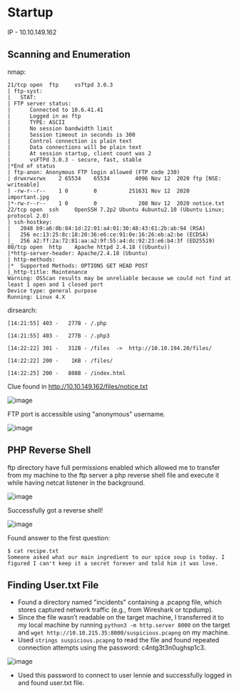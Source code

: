 
# Startup

IP - 10.10.149.162

## Scanning and Enumeration

nmap:
```
21/tcp open  ftp     vsftpd 3.0.3
| ftp-syst:
|   STAT:
| FTP server status:
|      Connected to 10.6.41.41
|      Logged in as ftp
|      TYPE: ASCII
|      No session bandwidth limit
|      Session timeout in seconds is 300
|      Control connection is plain text
|      Data connections will be plain text
|      At session startup, client count was 2
|      vsFTPd 3.0.3 - secure, fast, stable
|*End of status
| ftp-anon: Anonymous FTP login allowed (FTP code 230)
| drwxrwxrwx    2 65534    65534        4096 Nov 12  2020 ftp [NSE: writeable]
| -rw-r--r--    1 0        0          251631 Nov 12  2020 important.jpg
|*-rw-r--r--    1 0        0             208 Nov 12  2020 notice.txt
22/tcp open  ssh     OpenSSH 7.2p2 Ubuntu 4ubuntu2.10 (Ubuntu Linux; protocol 2.0)
| ssh-hostkey:
|   2048 b9:a6:0b:84:1d:22:01:a4:01:30:48:43:61:2b:ab:94 (RSA)
|   256 ec:13:25:8c:18:20:36:e6:ce:91:0e:16:26:eb:a2:be (ECDSA)
|_  256 a2:ff:2a:72:81:aa:a2:9f:55:a4:dc:92:23:e6:b4:3f (ED25519)
80/tcp open  http    Apache httpd 2.4.18 ((Ubuntu))
|*http-server-header: Apache/2.4.18 (Ubuntu)
| http-methods:
|*  Supported Methods: OPTIONS GET HEAD POST
|_http-title: Maintenance
Warning: OSScan results may be unreliable because we could not find at least 1 open and 1 closed port
Device type: general purpose
Running: Linux 4.X
```


dirsearch:
```
[14:21:55] 403 -   277B - /.php

[14:21:55] 403 -   277B - /.php3

[14:22:22] 301 -   312B - /files  ->  http://10.10.194.20/files/

[14:22:22] 200 -    1KB - /files/

[14:22:25] 200 -   808B - /index.html
```


Clue found in http://10.10.149.162/files/notice.txt


![image](https://github.com/user-attachments/assets/62099454-1c6d-49c7-ad40-118f62f32e98)



FTP port is accessible using "anonymous" username.


![image](https://github.com/user-attachments/assets/a262527a-6217-4034-a30b-4cacf208489d)



## PHP Reverse Shell


ftp directory have full permissions enabled which allowed me to transfer from my machine to the ftp server a php reverse shell file and execute it while having netcat listener in the background.


![image](https://github.com/user-attachments/assets/b0745e84-34c8-4568-a1a6-0169359f534b)


Successfully got a reverse shell!


![image](https://github.com/user-attachments/assets/e3d2aa87-1bb0-4c50-b9c2-60402b0a7ff6)


Found answer to the first question:
```
$ cat recipe.txt
Someone asked what our main ingredient to our spice soup is today. I figured I can't keep it a secret forever and told him it was love.
```


## Finding User.txt File


- Found a directory named "incidents" containing a .pcapng file, which stores captured network traffic (e.g., from Wireshark or tcpdump).
- Since the file wasn’t readable on the target machine, I transferred it to my local machine by running ``` python3 -m http.server 8000 ``` on the target and ``` wget http://10.10.215.35:8000/suspicious.pcapng ``` on my machine.
- Used ``` strings suspicious.pcapng ``` to read the file and found repeated connection attempts using the password: c4ntg3t3n0ughsp1c3.


![image](https://github.com/user-attachments/assets/066f499d-634e-4a0e-9d5c-6220f3437f57)


- Used this password to connect to user lennie and successfully logged in and found user.txt file.



